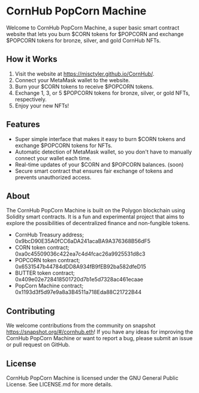 # CornHub PopCorn Machine

Welcome to CornHub PopCorn Machine, a super basic smart contract website that lets you burn $CORN tokens for $POPCORN and exchange $POPCORN tokens for bronze, silver, and gold CornHub NFTs.

## How it Works

1. Visit the website at https://misctyler.github.io/CornHub/.
2. Connect your MetaMask wallet to the website.
3. Burn your $CORN tokens to receive $POPCORN tokens.
4. Exchange 1, 3, or 5 $POPCORN tokens for bronze, silver, or gold NFTs, respectively.
5. Enjoy your new NFTs!

## Features

- Super simple interface that makes it easy to burn $CORN tokens and exchange $POPCORN tokens for NFTs.
- Automatic detection of MetaMask wallet, so you don't have to manually connect your wallet each time.
- Real-time updates of your $CORN and $POPCORN balances. (soon)
- Secure smart contract that ensures fair exchange of tokens and prevents unauthorized access.

## About

The CornHub PopCorn Machine is built on the Polygon blockchain using Solidity smart contracts. It is a fun and experimental project that aims to explore the possibilities of decentralized finance and non-fungible tokens.

- CornHub Treasury address; 0x9bcD90E35A0fCC6aDA241acaBA9A376368B56dF5 
- CORN token contract; 0xa0c45509036c422ea7c4d4fcac26a9925531d8c3
- POPCORN token contract; 0x6531547b44784dDD8A934fB9fEB92ba582dfeD15
- BUTTER token contract; 0x409e02e728418501720d7b1e5d7328ac461ecaae
- PopCorn Machine contract; 0x1193d3f5d97e9a8a3B4511a718Eda88C21722B44

## Contributing

We welcome contributions from the community on snapshot https://snapshot.org/#/cornhub.eth! If you have any ideas for improving the CornHub PopCorn Machine or want to report a bug, please submit an issue or pull request on GitHub.

## License

CornHub PopCorn Machine is licensed under the GNU General Public License. 
See LICENSE.md for more details.
